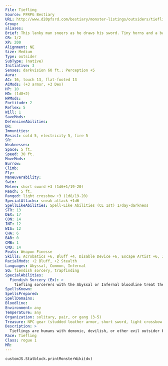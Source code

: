 ```yaml
---
File: Tiefling
Source: PFRPG Bestiary
URL: http://www.d20pfsrd.com/bestiary/monster-listings/outsiders/tiefling
Group: 
aliases: 
Brief: This lanky man sneers as he draws his sword. Tiny horns and a barbed tail reveal that he is something more than human.
CR: 1/2
XP: 200
Alignment: NE
Size: Medium
Type: outsider
SubType: (native)
Initiative: 3
Senses: darkvision 60 ft.; Perception +5
Aura: 
AC: 16, touch 13, flat-footed 13
ACMods: (+3 armor, +3 Dex)
HP: 10
HD: (1d8+2)
HPMods: 
Fortitude: 2
Reflex: 5
Will: 1
SaveMods: 
DefensiveAbilities: 
DR: 
Immunities: 
Resist: cold 5, electricity 5, fire 5
SR: 
Weaknesses: 
Space: 5 ft.
Speed: 30 ft.
MoveMods: 
Burrow: 
Climb: 
Fly: 
Maneuverability: 
Swim: 
Melee: short sword +3 (1d6+1/19-20)
Reach: 5 ft.
Ranged: light crossbow +3 (1d8/19-20)
SpecialAttacks: sneak attack +1d6
SpellLikeAbilities: Spell-Like Abilities (CL 1st) 1/day-darkness
STR: 13
DEX: 17
CON: 14
INT: 12
WIS: 12
CHA: 6
BAB: 0
CMB: 1
CMD: 14
Feats: Weapon Finesse
Skills: Acrobatics +6, Bluff +4, Disable Device +6, Escape Artist +6, Intimidate +2, Perception +5, Sense Motive +5, Sleight of Hand +6, Stealth +8
RacialMods: +2 Bluff, +2 Stealth
Languages: Abyssal, Common, Infernal
SQ: fiendish sorcery, trapfinding
SpecialAbilities:
  Fiendish Sorcery (Ex): >
    Tiefling sorcerers with the Abyssal or Infernal bloodline treat their Charisma score as 2 points higher for all sorcerer class abilities.
SpellsKnown: 
SpellsPrepared: 
SpellDomains: 
Bloodline: 
Environment: any
Temperature: any
Organization: solitary, pair, or gang (3-5)
Treasure: NPC gear (studded leather armor, short sword, light crossbow with 20 bolts)
Description: >
  Tieflings are humans with demonic, devilish, or other evil outsider blood in their ancestry. Often persecuted for their strange appearance and unnatural mannerisms, most Tieflings disguise their nature or are forced to live on the fringes or underbelly of civilized society. Though they are not born evil, it is an easy path for them to find, especially as most suffer at the hands of "normal" folks while growing up. Tieflings look mostly human except for some physical traits that reveal their strange heritage. Tiefling Characters Tieflings are defined by their class levels-they do not possess racial HD. They have the following racial traits. +2 Dexterity, +2 Intelligence, -2 Charisma: Tieflings are quick in body and mind, but are inherently strange. Darkvision: Tieflings see in the dark up to 60 feet. Skilled: Tieflings have a +2 racial bonus on Bluff and Stealth checks. Spell-Like Ability: Tieflings can use darkness once per day as a spell-like ability. The caster level for this ability equals the tief ling's class level. Fiendish Resistance: Tieflings have cold resistance 5, electricity resistance 5, and fire resistance 5. Fiendish Sorcery: See above. Languages: Tieflings begin play speaking Common and either Abyssal or Infernal. Tieflings with high Intelligence scores can choose any of the following: Abyssal, Draconic, Dwarven, Elven, Gnome, Goblin, Half ling, Infernal, and Orc.
Race: Tiefling
Class: rogue 1
MR: 
---
```

```dataviewjs
customJS.Statblock.printMonsterWiki(dv)
```
